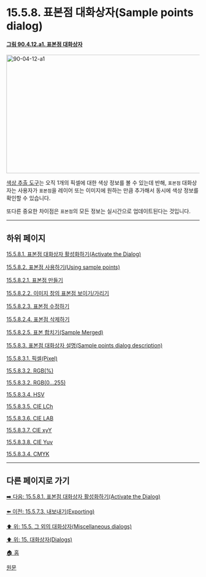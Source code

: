 # 15.5.8. 표본점 대화상자(Sample points dialog)

<a id="90-04-12-a1"></a>

#### [그림 90.4.12.a1. 표본점 대화상자](./90-04-0012-sample_points.md#90-04-12-a1)
<img width="980" height="309" alt="90-04-12-a1" src="https://github.com/user-attachments/assets/619f1022-13cd-4daf-87df-2845770b50a0" />

[색상 추출 도구](./14-05-03-00-color_picker.md)는 오직 1개의 픽셀에 대한 색상 정보를 볼 수 있는데 반해, `표본점` 대화상자는 사용자가 `표본점`을 레이어 또는 이미지에 원하는 만큼 추가해서 동시에 색상 정보를 확인할 수 있습니다.

또다른 중요한 차이점은 `표본점`의 모든 정보는 실시간으로 업데이트된다는 것입니다.

***

## 하위 페이지

[15.5.8.1. 표본점 대화상자 활성화하기(Activate the Dialog)](./15-05-08-01-activating_the_dialog.md)

[15.5.8.2. 표본점 사용하기(Using sample points)](./15-05-08-02-00-using_sample_points.md)

[15.5.8.2.1. 표본점 만들기](./15-05-08-02-01-create_sample_points.md)

[15.5.8.2.2. 이미지 창의 표본점 보이기/가리기](./15-05-08-02-02-show_n_hide_sample_points.md)

[15.5.8.2.3. 표본점 수정하기](./15-05-08-02-03-edit_sample_points.md)

[15.5.8.2.4. 표본점 삭제하기](./15-05-08-02-04-delete_sample_points.md)

[15.5.8.2.5. 표본 합치기(Sample Merged)](./15-05-08-02-05-sample_merged.md)

[15.5.8.3. 표본점 대화상자 설명(Sample points dialog description)](./15-05-08-03-00-sample_points_dialog_description.md)

[15.5.8.3.1. 픽셀(Pixel)](./15-05-08-03-01-pixel.md)

[15.5.8.3.2. RGB(%)](./15-05-08-03-02-rgb_percentage.md)

[15.5.8.3.2. RGB(0...255)](./15-05-08-03-03-rgb_0_255.md)

[15.5.8.3.4. HSV](./15-05-08-03-04-hsv.md)

[15.5.8.3.5. CIE LCh](./15-05-08-03-05-cie_lch.md)

[15.5.8.3.6. CIE LAB](./15-05-08-03-06-cie_lab.md)

[15.5.8.3.7. CIE xyY](./15-05-08-03-07-cie_xyy.md)

[15.5.8.3.8. CIE Yuv](./15-05-08-03-08-cie_yuv.md)

[15.5.8.3.4. CMYK](./15-05-08-03-09-cmyk.md)

***

## 다른 페이지로 가기

[➡️ 다음: 15.5.8.1. 표본점 대화상자 활성화하기(Activate the Dialog)](./15-05-08-01-activating_the_dialog.md)

[⬅️ 이전: 15.5.7.3. 내보내기(Exporting)](./15-05-07-03-exporting.md)

[⬆️ 위: 15.5. 그 외의 대화상자(Miscellaneous dialogs)](./15-05-00-miscellaneous-dialogs.md)

[⬆️ 위: 15. 대화상자(Dialogs)](./15-00-dialogs.md)

[🏠 홈](./00-home.md)

[원문](https://docs.gimp.org/2.10/ko/gimp-sample-point-dialog.html)